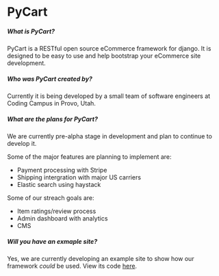 # PyCart

##### What is PyCart?

PyCart is a RESTful open source eCommerce framework for django. It is designed to be easy to use and help bootstrap your eCommerce site development. 

##### Who was PyCart created by?

Currently it is being developed by a small team of software engineers at Coding Campus in Provo, Utah.

##### What are the plans for PyCart?

We are currently pre-alpha stage in development and plan to continue to develop it. 

Some of the major features are planning to implement are: 
* Payment processing with Stripe
* Shipping intergration with major US carriers
* Elastic search using haystack

Some of our streach goals are:
* Item ratings/review process
* Admin dashboard with analytics
* CMS

##### Will you have an exmaple site?
Yes, we are currently developing an example site to show how our framework *could* be used. View its code [here](https://github.com/Pycart/PyCart-Frontend).
